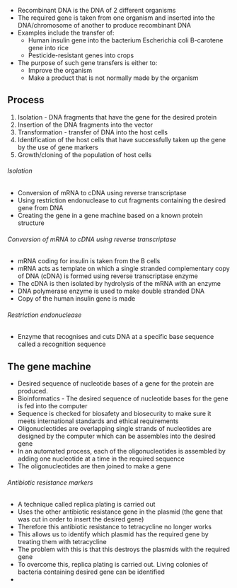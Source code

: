  - Recombinant DNA is the DNA of 2 different organisms
- The required gene is taken from one organism and inserted into the DNA/chromosome of another to produce recombinant DNA
- Examples include the transfer of:
    - Human insulin gene into the bacterium Escherichia coli B-carotene gene into rice
    - Pesticide-resistant genes into crops
- The purpose of such gene transfers is either to: 
    - Improve the organism
    - Make a product that is not normally made by the organism

## Process
1) Isolation - DNA fragments that have the gene for the desired protein
2) Insertion of the DNA fragments into the vector 
3) Transformation - transfer of DNA into the host cells
4) Identification of the host cells that have successfully taken up the gene by the use of gene markers
5) Growth/cloning of the population of host cells

###### Isolation
- Conversion of mRNA to cDNA using reverse transcriptase 
- Using restriction endonuclease to cut fragments containing the desired gene from DNA
- Creating the gene in a gene machine based on a known protein structure

###### Conversion of mRNA to cDNA using reverse transcriptase
- mRNA coding for insulin is taken from the B cells
- mRNA acts as template on which a single stranded complementary copy of DNA (cDNA) is formed using reverse transcriptase enzyme 
- The cDNA is then isolated by hydrolysis of the mRNA with an enzyme
- DNA polymerase enzyme is used to make double stranded DNA
- Copy of the human insulin gene is made

###### Restriction endonuclease
- Enzyme that recognises and cuts DNA at a specific base sequence called a recognition sequence

## The gene machine
- Desired sequence of nucleotide bases of a gene for the protein are produced.
- Bioinformatics - The desired sequence of nucleotide bases for the gene is fed into the computer
- Sequence is checked for biosafety and biosecurity to make sure it meets international standards and ethical requirements
- Oligonucleotides are overlapping single strands of nucleotides are designed by the computer which can be assembles into the desired gene
- In an automated process, each of the oligonucleotides is assembled by adding one nucleotide at a time in the required sequence
- The oligonucleotides are then joined to make a gene


###### Antibiotic resistance markers
- A technique called replica plating is carried out
- Uses the other antibiotic resistance gene in the plasmid (the gene that was cut in order to insert the desired gene)
- Therefore this antibiotic resistance to tetracycline no longer works
- This allows us to identify which plasmid has the required gene by treating them with tetracycline
- The problem with this is that this destroys the plasmids with the required gene
- To overcome this, replica plating is carried out. Living colonies of bacteria containing desired gene can be identified
- 
